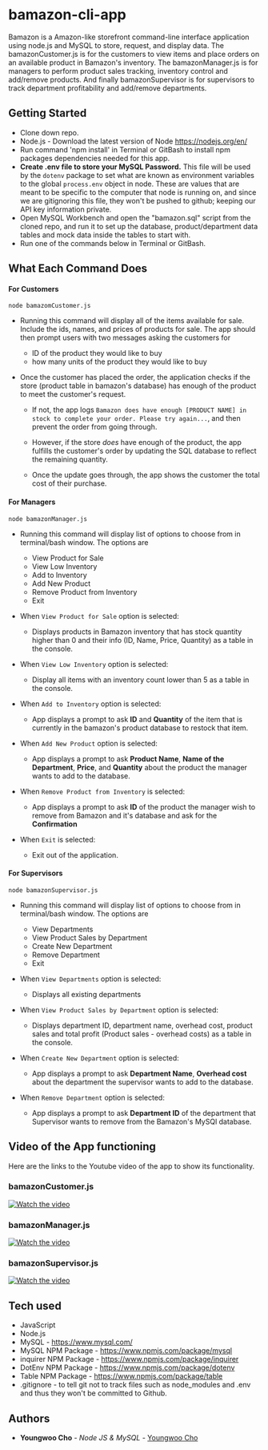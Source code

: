 # bamazon-cli-app
Bamazon is a Amazon-like storefront command-line interface application using node.js and MySQL to store, request, and display data. The bamazonCustomer.js is for the customers to view items and place orders on an available product in Bamazon's inventory. The bamazonManager.js is for managers to perform product sales tracking, inventory control and add/remove products. And finally bamazonSupervisor is for supervisors to track department profitability and add/remove departments. 

## Getting Started

- Clone down repo.
- Node.js - Download the latest version of Node https://nodejs.org/en/
- Run command 'npm install' in Terminal or GitBash to install npm packages dependencies needed for this app.
- **Create .env file to store your MySQL Password.** This file will be used by the `dotenv` package to set what are known as environment variables to the global `process.env` object in node. These are values that are meant to be specific to the computer that node is running on, and since we are gitignoring this file, they won't be pushed to github; keeping our API key information private.
- Open MySQL Workbench and open the "bamazon.sql" script from the cloned repo, and run it to set up the database, product/department data tables and mock data inside the tables to start with.
- Run one of the commands below in Terminal or GitBash.

## What Each Command Does

#### For Customers
`node bamazomCustomer.js`

  * Running this command will display all of the items available for sale. Include the ids, names, and prices of products for sale. The app should then prompt users with two messages asking the customers for

    * ID of the product they would like to buy
    * how many units of the product they would like to buy
  
  * Once the customer has placed the order, the application checks if the store (product table in bamazon's database) has enough of the product to meet the customer's request.

    * If not, the app logs `Bamazon does have enough [PRODUCT NAME] in stock to complete your order. Please try again...`, and then prevent the order from going through.

    * However, if the store _does_ have enough of the product, the app fulfills the customer's order by updating the SQL database to reflect the remaining quantity.

    * Once the update goes through, the app shows the customer the total cost of their purchase.

#### For Managers
`node bamazonManager.js`

  * Running this command will display list of options to choose from in terminal/bash window. The options are
    * View Product for Sale
    * View Low Inventory
    * Add to Inventory
    * Add New Product
    * Remove Product from Inventory
    * Exit

  * When `View Product for Sale` option is selected:
    * Displays products in Bamazon inventory that has stock quantity higher than 0 and their info (ID, Name, Price, Quantity) as a table in the console.
  * When `View Low Inventory` option is selected:
    * Display all items with an inventory count lower than 5 as a table in the console.
  * When `Add to Inventory` option is selected:
    * App displays a prompt to ask **ID** and **Quantity** of the item that is currently in the bamazon's product database to restock that item.
  * When `Add New Product` option is selected:
    * App displays a prompt to ask **Product Name**, **Name of the Department**, **Price**, and **Quantity** about the product the manager wants to add to the database.
  * When `Remove Product from Inventory` is selected: 
    * App displays a prompt to ask **ID** of the product the manager wish to remove from Bamazon and it's database and ask for the **Confirmation**
  * When `Exit` is selected:
    * Exit out of the application.

#### For Supervisors
`node bamazonSupervisor.js`

  * Running this command will display list of options to choose from in terminal/bash window. The options are
    * View Departments
    * View Product Sales by Department
    * Create New Department
    * Remove Department
    * Exit

  * When `View Departments` option is selected:
    * Displays all existing departments
  * When `View Product Sales by Department` option is selected:
    * Displays department ID, department name, overhead cost, product sales and total profit (Product sales - overhead costs) as a table in the console.
  * When `Create New Department` option is selected:
    * App displays a prompt to ask **Department Name**, **Overhead cost** about the department the supervisor wants to add to the database.
  * When `Remove Department` option is selected:
    * App displays a prompt to ask **Department ID** of the department that Supervisor wants to remove from the Bamazon's MySQl database.

## Video of the App functioning
Here are the links to the Youtube video of the app to show its functionality.

### bamazonCustomer.js
[![Watch the video](https://img.youtube.com/vi/YXkA2kq57_I/maxresdefault.jpg)](https://youtu.be/YXkA2kq57_I)

### bamazonManager.js 
[![Watch the video](https://img.youtube.com/vi/l_5tJy765hI/maxresdefault.jpg)](https://youtu.be/l_5tJy765hI)

### bamazonSupervisor.js 
[![Watch the video](https://img.youtube.com/vi/DatCsTtqb-0/maxresdefault.jpg)](https://youtu.be/DatCsTtqb-0)


## Tech used
- JavaScript
- Node.js
- MySQL - https://www.mysql.com/
- MySQL NPM Package - https://www.npmjs.com/package/mysql
- inquirer NPM Package - https://www.npmjs.com/package/inquirer
- DotEnv NPM Package - https://www.npmjs.com/package/dotenv
- Table NPM Package - https://www.npmjs.com/package/table
- .gitignore - to tell git not to track files such as node_modules and .env and thus they won't be committed to Github.

## Authors

* **Youngwoo Cho** - *Node JS & MySQL* - [Youngwoo Cho](https://github.com/catnap89)